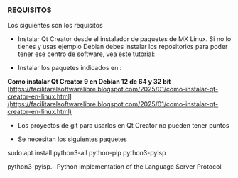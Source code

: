



### REQUISITOS
Los siguientes son los requisitos

- Instalar Qt Creator desde el instalador de paquetes de MX Linux. Si no lo tienes y usas ejemplo Debian debes instalar los repositorios para poder tener ese centro de software, vea este tutorial:

- Instalar los paquetes indicados en :

**Como instalar Qt Creator 9 en Debian 12 de 64 y 32 bit**   
[https://facilitarelsoftwarelibre.blogspot.com/2025/01/como-instalar-qt-creator-en-linux.html](https://facilitarelsoftwarelibre.blogspot.com/2025/01/como-instalar-qt-creator-en-linux.html)





- Los proyectos de git para usarlos en Qt Creator no pueden tener puntos

- Se necesitan los siguientes paquetes

sudo apt install python3-all python-pip python3-pylsp




python3-pylsp.- Python implementation of the Language Server Protocol
